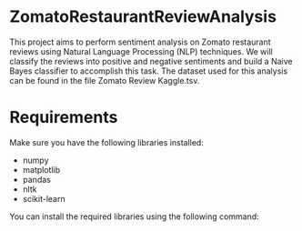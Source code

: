 # ZomatoRestaurantReviewAnalysis
This project aims to perform sentiment analysis on Zomato restaurant reviews using Natural Language Processing (NLP) techniques. We will classify the reviews into positive and negative sentiments and build a Naive Bayes classifier to accomplish this task. The dataset used for this analysis can be found in the file Zomato Review Kaggle.tsv.
# Requirements
Make sure you have the following libraries installed:<br>

* numpy<br>
* matplotlib<br>
* pandas<br>
* nltk<br>
* scikit-learn<br>

You can install the required libraries using the following command:<br>
